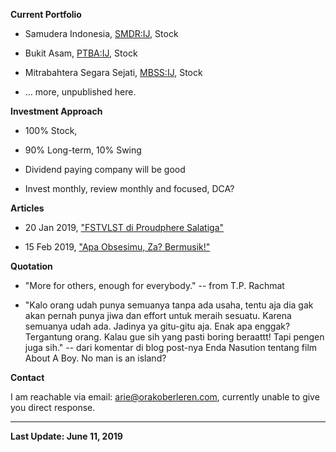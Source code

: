 **Current Portfolio**

- Samudera Indonesia, [SMDR:IJ](https://www.bloomberg.com/quote/SMDR:IJ), Stock

- Bukit Asam, [PTBA:IJ](https://www.bloomberg.com/quote/PTBA:IJ), Stock

- Mitrabahtera Segara Sejati, [MBSS:IJ](https://www.bloomberg.com/quote/MBSS:IJ), Stock

- ... more, unpublished here.

**Investment Approach**

- 100% Stock,

- 90% Long-term, 10% Swing

- Dividend paying company will be good

- Invest monthly, review monthly and focused, DCA?

**Articles**

- 20 Jan 2019, ["FSTVLST di Proudphere Salatiga"](https://arsarsars.github.io/post/2019-01-20-fstvlst-di-proudphere-salatiga)

- 15 Feb 2019, ["Apa Obsesimu, Za? Bermusik!"](https://arsarsars.github.io/post/2019-02-15-apa-obsesimu-za-bermusik)

**Quotation**

- "More for others, enough for everybody." -- from T.P. Rachmat

- "Kalo orang udah punya semuanya tanpa ada usaha, tentu aja dia gak akan pernah punya jiwa dan effort untuk meraih sesuatu. Karena semuanya udah ada. Jadinya ya gitu-gitu aja. Enak apa enggak? Tergantung orang. Kalau gue sih yang pasti boring beraattt! Tapi pengen juga sih." -- dari komentar di blog post-nya Enda Nasution tentang film About A Boy. No man is an island?

**Contact**

I am reachable via email: [arie@orakoberleren.com](mailto:arie@orakoberleren.com), currently unable to give you direct response.

---

**Last Update: June 11, 2019**




